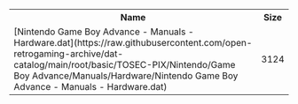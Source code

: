 <table>
<tr><th>Name</th><th>Size</th></tr>
<tr><td>[Nintendo Game Boy Advance - Manuals - Hardware.dat](https://raw.githubusercontent.com/open-retrogaming-archive/dat-catalog/main/root/basic/TOSEC-PIX/Nintendo/Game Boy Advance/Manuals/Hardware/Nintendo Game Boy Advance - Manuals - Hardware.dat)</td><td>3124</td></tr>
</table>
